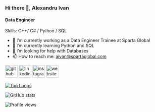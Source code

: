 ### Hi there 👋, Alexandru Ivan 
#### Data Engineer

Skills: C++/ C# / Python / SQL

- 🔭 I’m currently working as a Data Engineer Trainee at Sparta Global 
- 🌱 I’m currently learning Python and SQL 
- 🤔 I’m looking for help with Databases 
- 📫 How to reach me: aivan@spartaglobal.com 


[<img src='https://cdn.jsdelivr.net/npm/simple-icons@3.0.1/icons/github.svg' alt='github' height='40'>](https://github.com/Pixanu)  [<img src='https://cdn.jsdelivr.net/npm/simple-icons@3.0.1/icons/linkedin.svg' alt='linkedin' height='40'>](https://www.linkedin.com/in/alexandru-adrian-ivan-a76a51219/)  [<img src='https://cdn.jsdelivr.net/npm/simple-icons@3.0.1/icons/instagram.svg' alt='instagram' height='40'>](https://www.instagram.com/ivan.alexadrian/)  [<img src='https://cdn.jsdelivr.net/npm/simple-icons@3.0.1/icons/icloud.svg' alt='website' height='40'>](https://ivana286.wixsite.com/portfolio)  

[![Top Langs](https://github-readme-stats.vercel.app/api/top-langs/?username=Pixanu)](https://github.com/anuraghazra/github-readme-stats)

![GitHub stats](https://github-readme-stats.vercel.app/api?username=Pixanu&show_icons=true)  

![Profile views](https://gpvc.arturio.dev/Pixanu)  
